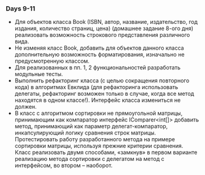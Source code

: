 ### Days 9-11
- Для объектов класса Book (ISBN, автор, название, издательство, год издания, количество страниц, цена) (домашнее задание 8-ого дня) реализовать возможность строкового представления различного вида.
- Не изменяя класс Book, добавить для объектов данного класса дополнительную возможность форматирования, изначально не предусмотренную классом.
- Для реализованных в пп. 1, 2 функциональностей разработать модульные тесты.
- Выполнить рефакторинг класса (с целью сокращения повторного кода) в алгоритмах Евклида (для рефакторинга использовать делегаты, рефакторинг возможен только в случае, когда все метод находятся в одном классе!). Интерфейс класса измениться не должен.
- В класс с алгоритмом сортировки не прямоугольной матрицы, принимающим как компаратор интерфейс IComparer<int[]> добавить метод, принимающий как параметр делегат-компаратор, инкапсулирующий логику сравнения строк матрицы. Протестировать работу разработанного метода на примере сортировки матрицы, используя прежние критерии сравнения. Класс реализовать двумя способами, «замкнув» в первом варианте реализацию метода сортировки с делегатом на метод с интерфейсом, во втором – наоборот.
